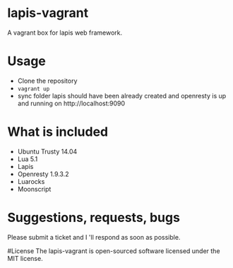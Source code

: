 # lapis-vagrant
A vagrant box for lapis web framework.

# Usage
- Clone the repository
- `vagrant up`
- sync folder lapis should have been already created and openresty is up and running on http://localhost:9090

# What is included
- Ubuntu Trusty 14.04
- Lua 5.1
- Lapis
- Openresty 1.9.3.2
- Luarocks
- Moonscript

# Suggestions, requests, bugs
Please submit a ticket and I 'll respond as soon as possible.

#License
The lapis-vagrant is open-sourced software licensed under the MIT license.
